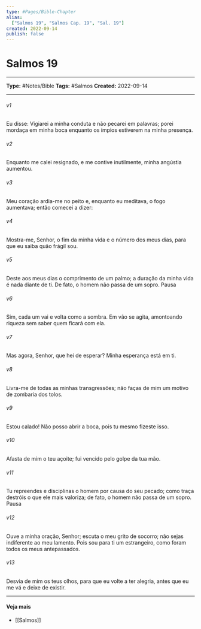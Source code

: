 ```yaml
---
type: #Pages/Bible-Chapter
alias:
  ["Salmos 19", "Salmos Cap. 19", "Sal. 19"]
created: 2022-09-14
publish: false
---
```


# Salmos 19

---

**Type:** #Notes/Bible
**Tags:** #Salmos
**Created:** 2022-09-14

---

###### v1
Eu disse: Vigiarei a minha conduta e não pecarei em palavras; porei mordaça em minha boca enquanto os ímpios estiverem na minha presença.
###### v2
Enquanto me calei resignado, e me contive inutilmente, minha angústia aumentou.
###### v3
Meu coração ardia-me no peito e, enquanto eu meditava, o fogo aumentava; então comecei a dizer:
###### v4
Mostra-me, Senhor, o fim da minha vida e o número dos meus dias, para que eu saiba quão frágil sou.
###### v5
Deste aos meus dias o comprimento de um palmo; a duração da minha vida é nada diante de ti. De fato, o homem não passa de um sopro. Pausa
###### v6
Sim, cada um vai e volta como a sombra. Em vão se agita, amontoando riqueza sem saber quem ficará com ela.
###### v7
Mas agora, Senhor, que hei de esperar? Minha esperança está em ti.
###### v8
Livra-me de todas as minhas transgressões; não faças de mim um motivo de zombaria dos tolos.
###### v9
Estou calado! Não posso abrir a boca, pois tu mesmo fizeste isso.
###### v10
Afasta de mim o teu açoite; fui vencido pelo golpe da tua mão.
###### v11
Tu repreendes e disciplinas o homem por causa do seu pecado; como traça destróis o que ele mais valoriza; de fato, o homem não passa de um sopro. Pausa
###### v12
Ouve a minha oração, Senhor; escuta o meu grito de socorro; não sejas indiferente ao meu lamento. Pois sou para ti um estrangeiro, como foram todos os meus antepassados.
###### v13
Desvia de mim os teus olhos, para que eu volte a ter alegria, antes que eu me vá e deixe de existir.


---

#### Veja mais

- [[Salmos]]
